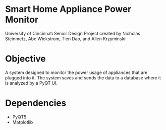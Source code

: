 # Smart Home Appliance Power Monitor

University of Cincinnati Senior Design Project created by Nicholas Steinmetz, Abe Wickstrom, Tien Dao, and Allen Krzyminski

# Objective
A system designed to monitor the power usage of appliances that are plugged into it. The system saves and sends the data to a database where it is analyzed by a PyQT UI.

# Dependencies

- PyQT5
- Matplotlib

